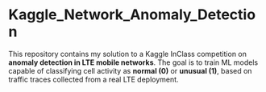 # Kaggle_Network_Anomaly_Detection
This repository contains my solution to a Kaggle InClass competition on **anomaly detection in LTE mobile networks**.   The goal is to train ML models capable of classifying cell activity as **normal (0)** or **unusual (1)**, based on traffic traces collected from a real LTE deployment.  
